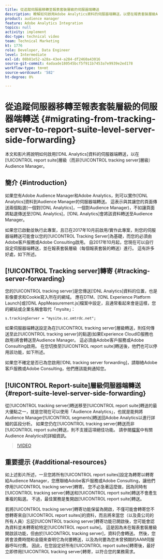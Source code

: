 ```yaml
---
title: 從追蹤伺服器移轉至報表套裝層級的伺服器端轉送
description: 瞭解如何啟用Adobe Analytics資料的伺服器端轉送，以便在報表套裝層級Audience Manager，而非追蹤伺服器層級。
product: audience manager
feature: Adobe Analytics Integration
topics: null
activity: implement
doc-type: technical video
team: Technical Marketing
kt: 1776
role: Developer, Data Engineer
level: Intermediate
exl-id: 08b81e52-a28a-43e4-a284-df2460a43016
source-git-commit: 4adaade180545bcf5f911b7453a7e9939e2ed178
workflow-type: tm+mt
source-wordcount: '582'
ht-degree: 0%

---
```


# 從追蹤伺服器移轉至報表套裝層級的伺服器端轉送 {#migrating-from-tracking-server-to-report-suite-level-server-side-forwarding}

本文和影片將說明如何啟用[!DNL Analytics]資料的伺服器端轉送，以在[!UICONTROL report suite]層級（而非[!UICONTROL tracking server]層級）Audience Manager。

## 簡介 {#introduction}

如果您有Adobe Audience Manager和Adobe Analytics，則可以實作[!DNL Analytics]資料到Audience Manager的伺服器端轉送。 這表示與其讓您的頁面傳送兩個點選(一個對[!DNL Analytics]，一個對Audience Manager)，不如讓頁面將點選傳送至[!DNL Analytics]，[!DNL Analytics]會將該資料轉送至Audience Manager。

如果您已啟動並執行此專案，且已在2017年10月前啟用/實作此專案，則您的伺服器端轉送可能會以您的[!UICONTROL Tracking Server]為基礎，而您的必須由Adobe客戶服務或Adobe Consulting啟用。 自2017年10月起，您現在可以自行設定伺服器端轉送，並在報表套裝層級（每個報表套裝的轉送）進行。 這有許多好處，如下所述。

## [!UICONTROL Tracking server]轉寄 {#tracking-server-forwarding}

您的[!UICONTROL tracking server]是您傳送[!DNL Analytics]資料的位置，也是影像要求和Cookie寫入所在的網域。 應在DTM、[!DNL Experience Platform Launch]或[!DNL AppMeasurement.js]檔案中設定，且通常看起來會是這樣，您的網站或企業名稱會取代「mysite」：

`s.trackingServer = "mysite.sc.omtrdc.net";`

如果伺服器端轉送設定為在[!UICONTROL tracking server]層級轉送，則任何傳送至此[!UICONTROL tracking server]的點選(如果Experience CloudID服務也啟用)將會轉送至Audience Manager。 這必須由Adobe客戶服務或Adobe Consulting啟用。 在您切換至[!UICONTROL report suite]轉送後，他們也可以停用該功能，如下所述。

如果您不確定是否已為您啟用[!DNL tracking server forwarding]，請聯絡Adobe客戶服務或Adobe Consulting，他們應該能夠通知您。

## [!UICONTROL Report-suite]層級伺服器端轉送 {#report-suite-level-server-side-forwarding}

從[!UICONTROL tracking server]轉送移至[!UICONTROL report suite]轉送的最大優點之一，就是您現在可以使用「Audience Analytics」，也就是能夠將Audience Manager[!UICONTROL segments]轉送回Adobe Analytics以進行詳細的區段分析。 如果您仍在[!UICONTROL tracking server]轉送而非[!UICONTROL report suite]轉送，則不支援這項絕佳功能。 請參閱[檔案](https://experienceleague.adobe.com/docs/analytics/integration/audience-analytics/mc-audiences-aam.html)中有關Audience Analytics的詳細資訊。

>[!VIDEO](https://video.tv.adobe.com/v/23701/?quality=12)

## 重要提示 {#additional-resources}

如上述影片所述，一旦您將所有[!UICONTROL report suites]設定為轉寄以轉寄給Audience Manager，您應聯絡Adobe客戶服務或Adobe Consulting，讓他們停用[!UICONTROL tracking server]轉寄。 您不必急著這麼做，因為同時有[!UICONTROL tracking server]轉送和[!UICONTROL report suite]轉送不會產生重複的點選。 不過，最佳實務是隻開啟[!UICONTROL report suite]轉送。

若將[!UICONTROL tracking server]轉寄功能保留為開啟，不僅可能會轉寄您不想轉寄來自[!UICONTROL report suites]的資料，而且將來當您（以及貴公司的所有人員）忘記[!UICONTROL tracking server]轉寄功能已開啟後，您可能會認為資料並未轉寄給特定[!UICONTROL report suite]。 這是因為未在報表套裝層級開啟該功能，但由於[!UICONTROL tracking server]，資料仍會轉送。 然後，您將會浪費時間和金錢來查明它為何要轉送，以及為何要為您未曾預期的AAM伺服器呼叫付費。 因此，在您設定好所有[!UICONTROL report suites]轉寄後，最好立即停用[!UICONTROL tracking server]轉寄，以符合您的業務需求。
